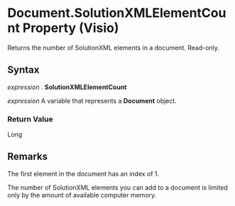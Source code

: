 
# Document.SolutionXMLElementCount Property (Visio)

Returns the number of SolutionXML elements in a document. Read-only.


## Syntax

 _expression_ . **SolutionXMLElementCount**

 _expression_ A variable that represents a **Document** object.


### Return Value

Long


## Remarks

The first element in the document has an index of 1.

The number of SolutionXML elements you can add to a document is limited only by the amount of available computer memory.


